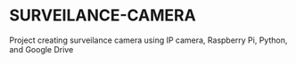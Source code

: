 # SURVEILANCE-CAMERA
Project creating surveilance camera using IP camera, Raspberry Pi, Python, and Google Drive